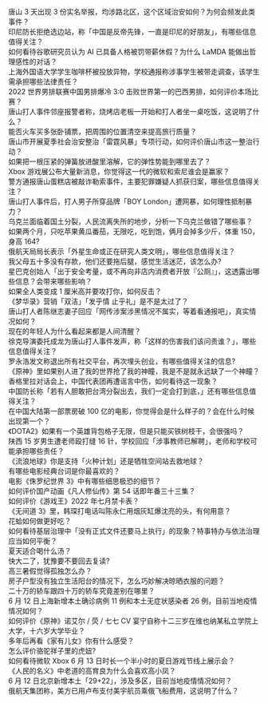 唐山 3 天出现 3 份实名举报，均涉路北区，这个区域治安如何？为何会频发此类事件？  
印尼防长拒绝选边站，称「中国是反帝先锋，一直是印尼的好朋友」，有哪些信息值得关注？  
如何看待谷歌研究员认为 AI 已具备人格被罚带薪休假？为什么 LaMDA 能做出哲理感性的对话？  
上海外国语大学学生咖啡杯被投放异物，学校通报称涉事学生被带走调查，该学生需承担哪些法律责任？  
2022 世界男排联赛中国男排爆冷 3:0 击败世界第一的巴西男排，如何评价本场比赛？  
唐山打人事件邻座报警者称，烧烤店老板一开始和打人者坐一桌吃饭，这说明了什么？  
能否火车买多张卧铺票，把周围的位置清空来提高旅行质量？  
唐山市开展夏季社会治安整治「雷霆风暴」专项行动，如何评价唐山市这一整治行动？  
如果把一根压紧的弹簧放进酸里溶解，它的弹性势能到哪里去了？  
Xbox 游戏展公布大量新消息，你觉得这一代的微软和索尼谁会是赢家？  
警方通报唐山蛋糕店被敲诈勒索事件，主要犯罪嫌疑人抓获归案，哪些信息值得关注？  
唐山打人事件后，打人男子所穿品牌「BOY London」遭网暴，如何理性抵制暴力？  
乌克兰面临着国土分裂，人民流离失所的地步，分析一下乌克兰做错了哪些事？  
如果两个月，只吃苹果黄瓜番茄，无限吃，吃到饱，俩月会掉多少斤，体重 150，身高 164?  
俄航天局局长表示「外星生命或正在研究人类文明」，哪些信息值得关注？  
我父母五十多没有存款，他们还要拖后腿，感觉生活迷茫，该怎么办?  
星巴克创始人「出于安全考量，或不再向非店内消费者开放『公厕』」，这透露出哪些信息？会带来哪些影响？  
如果全人类变成 1 厘米高并要攻打你，如何反击？  
《梦华录》营销「双洁」「发乎情 止乎礼」是不是太过了？  
唐山打人者陈继志妻子回应「网传涉案涉黑情况不属实，等着看通报吧」，真实情况如何？  
现在的年轻人为什么看起来都是人间清醒？  
徐克导演委托成龙为唐山打人事件发声，称「这样的伤害我们该问责谁？」，哪些信息值得关注？  
罗永浩发文称退出所有社交平台，再次埋头创业，有哪些值得关注的信息?  
《原神》里如果别人进了我的世界抢了我的神瞳，我是不是就永远缺了一个神瞳？  
香格里拉对话会上，中国代表团再遭谣言中伤，如何看待这一现象？  
中国防长称「若有人胆敢把台湾分裂出去，我们一定会打到底，」还有哪些信息值得关注？  
在中国大陆第一部票房破 100 亿的电影，你觉得会是什么样子的？会在什么时候出现第一个？  
《DOTA2》如果有一个英雄背包格子无限，但是只能买铁树枝干，会很强吗？  
陕西 15 岁男生遭老师殴打缝 16 针，学校回应「涉事教师已解聘」，老师和学校可能承担哪些责任？  
《流浪地球》你是支持「火种计划」还是牺牲空间站去救地球？  
有哪些电影经典台词是你最喜欢的？  
电影《侏罗纪世界 3》中有哪些细思极恐的细节？  
如何评价国产动画《凡人修仙传》第 54 话即年番三十三集？  
如何评价《游戏王》2022 年七月禁卡表？  
《无间道 3》里，韩琛打电话叫陈永仁用烟灰缸爆沈亮的头，有何用意？  
花蛤如何做更好吃？  
如何看待基层治理中「没有正式文件还要马上执行」的现象？特事特办与依法治理应当如何平衡？  
夏天适合喝什么汤？  
快大二了，犹豫要不要回去复读?  
高三暑假觉得孤独怎么办？  
房子户型没有独立生活阳台的情况下，怎么巧妙解决晾晒衣服的问题？  
二十万的轿车跟四十万的轿车究竟差别在哪里？  
6 月 12 日上海新增本土确诊病例 11 例和本土无症状感染者 26 例，目前当地疫情情况如何？  
如何评价《原神》诺艾尔 / 荧 / 七七 CV 宴宁自称十二三岁在维也纳某私立学院上大学，十六岁大学毕业？  
多年后再看《家有儿女》你有什么感受？  
怎么评价骆驼祥子里的虎妞?  
如何看待微软 Xbox  6 月 13 日时长一个半小时的夏日游戏节线上展示会？  
《人民的名义》中老道的高育良为什么会喜欢高小凤？  
6 月 12 日北京新增本土「29+22」，涉及多区，目前当地疫情情况如何？  
俄航天集团称，美方已用卢布支付美宇航员乘俄飞船费用，这说明了什么？  
